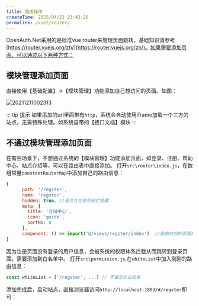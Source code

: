 ```yaml
---
title: 路由操作
createTime: 2025/04/23 23:43:26
permalink: /vue2/router/
---
```


OpenAuth.Net采用的是标准vue router来管理页面跳转，基础知识请参考[https://router.vuejs.org/zh/](https://router.vuejs.org/zh/)。如果需要添加页面，可以通过以下两种方式：

## 模块管理添加页面

直接使用【基础配置】->【模块管理】功能添加自己想访问的页面。如图：

![20211211002313](http://img.openauth.net.cn/20211211002313.png)

::: tip 提示
如果添加的url里面带有`http`，系统会自动使用iframe加载一个三方的站点，无需特殊处理。如系统自带的【接口文档】模块
:::

## 不通过模块管理添加页面


在有些场景下，不想通过系统的【模块管理】功能添加页面，如登录、注册、帮助中心、站点介绍等，可以在路由表中直接添加。
打开`src\router\index.js`，在数组常量`constantRouterMap`中添加自己的路由信息：

```javascript
{
      path: '/regster',
      name: 'regster',
      hidden: true, //是否在左侧导航栏隐藏
      meta: {
        title: '仓储中心',
        icon: 'guide',
        sortNo: 0
      },
      component: () => import('@/views/regster/index')  //路由对应的页面视图
}

```

因为注册页面没有登录的用户信息，会被系统的权限体系拦截从而跳转到登录页面。需要添加到白名单中。
打开`src\permission.js`,在`whiteList`中加入刚刚的路由信息：


```javascript
const whiteList = ['/regster', ...] // 不重定向白名单

```

添加完成后，启动站点，直接浏览器访问`http://localhost:1803/#/regster`即可：




